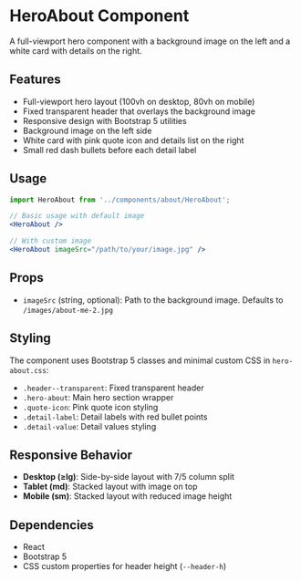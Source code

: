 # HeroAbout Component

A full-viewport hero component with a background image on the left and a white card with details on the right.

## Features

- Full-viewport hero layout (100vh on desktop, 80vh on mobile)
- Fixed transparent header that overlays the background image
- Responsive design with Bootstrap 5 utilities
- Background image on the left side
- White card with pink quote icon and details list on the right
- Small red dash bullets before each detail label

## Usage

```jsx
import HeroAbout from '../components/about/HeroAbout';

// Basic usage with default image
<HeroAbout />

// With custom image
<HeroAbout imageSrc="/path/to/your/image.jpg" />
```

## Props

- `imageSrc` (string, optional): Path to the background image. Defaults to `/images/about-me-2.jpg`

## Styling

The component uses Bootstrap 5 classes and minimal custom CSS in `hero-about.css`:

- `.header--transparent`: Fixed transparent header
- `.hero-about`: Main hero section wrapper
- `.quote-icon`: Pink quote icon styling
- `.detail-label`: Detail labels with red bullet points
- `.detail-value`: Detail values styling

## Responsive Behavior

- **Desktop (≥lg)**: Side-by-side layout with 7/5 column split
- **Tablet (md)**: Stacked layout with image on top
- **Mobile (sm)**: Stacked layout with reduced image height

## Dependencies

- React
- Bootstrap 5
- CSS custom properties for header height (`--header-h`)
